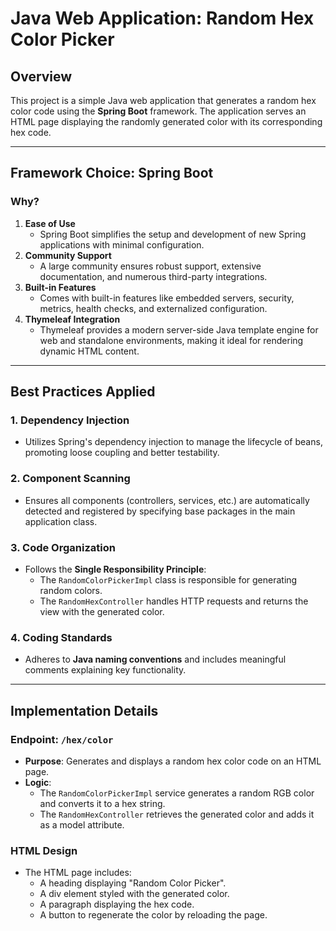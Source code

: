 # Java Web Application: Random Hex Color Picker

## Overview

This project is a simple Java web application that generates a random hex color code using the **Spring Boot** framework. The application serves an HTML page displaying the randomly generated color with its corresponding hex code.

---
## Framework Choice: Spring Boot

### Why?
1. **Ease of Use**
   - Spring Boot simplifies the setup and development of new Spring applications with minimal configuration.
2. **Community Support**
   - A large community ensures robust support, extensive documentation, and numerous third-party integrations.
3. **Built-in Features**
   - Comes with built-in features like embedded servers, security, metrics, health checks, and externalized configuration.
4. **Thymeleaf Integration**
   - Thymeleaf provides a modern server-side Java template engine for web and standalone environments, making it ideal for rendering dynamic HTML content.
   
---
## Best Practices Applied
### 1. Dependency Injection
- Utilizes Spring's dependency injection to manage the lifecycle of beans, promoting loose coupling and better testability.
### 2. Component Scanning
- Ensures all components (controllers, services, etc.) are automatically detected and registered by specifying base packages in the main application class.
### 3. Code Organization
- Follows the **Single Responsibility Principle**:
  - The `RandomColorPickerImpl` class is responsible for generating random colors.
  - The `RandomHexController` handles HTTP requests and returns the view with the generated color.
### 4. Coding Standards
- Adheres to **Java naming conventions** and includes meaningful comments explaining key functionality.

---
## Implementation Details
### Endpoint: `/hex/color`
- **Purpose**: Generates and displays a random hex color code on an HTML page.
- **Logic**:
  - The `RandomColorPickerImpl` service generates a random RGB color and converts it to a hex string.
  - The `RandomHexController` retrieves the generated color and adds it as a model attribute.
### HTML Design
- The HTML page includes:
  - A heading displaying "Random Color Picker".
  - A div element styled with the generated color.
  - A paragraph displaying the hex code.
  - A button to regenerate the color by reloading the page.